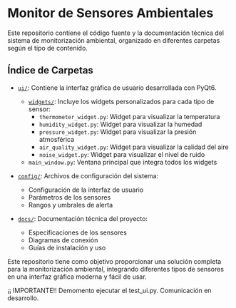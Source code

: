# Monitor de Sensores Ambientales

Este repositorio contiene el código fuente y la documentación técnica del sistema de monitorización ambiental, organizado en diferentes carpetas según el tipo de contenido.

## Índice de Carpetas

- [`ui/`](./ui): Contiene la interfaz gráfica de usuario desarrollada con PyQt6.
  - [`widgets/`](./ui/widgets): Incluye los widgets personalizados para cada tipo de sensor:
    - `thermometer_widget.py`: Widget para visualizar la temperatura
    - `humidity_widget.py`: Widget para visualizar la humedad
    - `pressure_widget.py`: Widget para visualizar la presión atmosférica
    - `air_quality_widget.py`: Widget para visualizar la calidad del aire
    - `noise_widget.py`: Widget para visualizar el nivel de ruido
  - `main_window.py`: Ventana principal que integra todos los widgets

- [`config/`](./config): Archivos de configuración del sistema:
  - Configuración de la interfaz de usuario
  - Parámetros de los sensores
  - Rangos y umbrales de alerta

- [`docs/`](./docs): Documentación técnica del proyecto:
  - Especificaciones de los sensores
  - Diagramas de conexión
  - Guías de instalación y uso

Este repositorio tiene como objetivo proporcionar una solución completa para la monitorización ambiental, integrando diferentes tipos de sensores en una interfaz gráfica moderna y fácil de usar. 

¡¡ IMPORTANTE!! Demomento ejecutar el test_ui.py. Comunicación en desarrollo.
